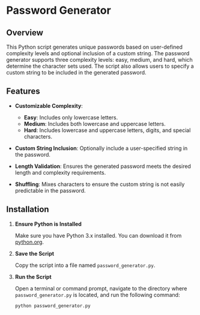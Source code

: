 # Password Generator

## Overview

This Python script generates unique passwords based on user-defined complexity levels and optional inclusion of a custom string. The password generator supports three complexity levels: easy, medium, and hard, which determine the character sets used. The script also allows users to specify a custom string to be included in the generated password.

## Features

- **Customizable Complexity**:
  - **Easy**: Includes only lowercase letters.
  - **Medium**: Includes both lowercase and uppercase letters.
  - **Hard**: Includes lowercase and uppercase letters, digits, and special characters.
  
- **Custom String Inclusion**: Optionally include a user-specified string in the password.
- **Length Validation**: Ensures the generated password meets the desired length and complexity requirements.
- **Shuffling**: Mixes characters to ensure the custom string is not easily predictable in the password.

## Installation

1. **Ensure Python is Installed**

   Make sure you have Python 3.x installed. You can download it from [python.org](https://www.python.org/downloads/).

2. **Save the Script**

   Copy the script into a file named `password_generator.py`.

3. **Run the Script**

   Open a terminal or command prompt, navigate to the directory where `password_generator.py` is located, and run the following command:

   ```bash
   python password_generator.py
